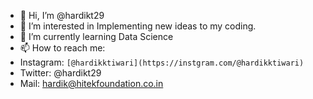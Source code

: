 - 👋 Hi, I’m @hardikt29
- 👀 I’m interested in Implementing new ideas to my coding.
- 🌱 I’m currently learning Data Science
- 📫 How to reach me:
-  Instagram: ```[@hardikktiwari](https://instgram.com/@hardikktiwari)```
-  Twitter: @hardikt29
-  Mail: hardik@hitekfoundation.co.in

<!---
hardikt29/hardikt29 is a ✨ special ✨ repository because its `README.md` (this file) appears on your GitHub profile.
You can click the Preview link to take a look at your changes.
--->
